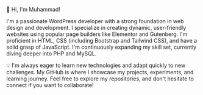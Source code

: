 👋 Hi, I'm Muhammad!

I'm a passionate WordPress developer with a strong foundation in web design and development. I specialize in creating dynamic, user-friendly websites using popular page builders like Elementor and Gutenberg. I'm proficient in HTML, CSS (including Bootstrap and Tailwind CSS), and have a solid grasp of JavaScript. I'm continuously expanding my skill set, currently diving deeper into PHP and MySQL.

💡 I'm always eager to learn new technologies and adapt quickly to new challenges. My GitHub is where I showcase my projects, experiments, and learning journey. Feel free to explore my repositories, and don't hesitate to connect if you want to collaborate!
